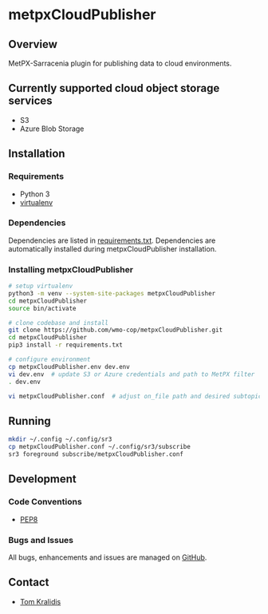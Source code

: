 # metpxCloudPublisher

## Overview

MetPX-Sarracenia plugin for publishing data to cloud environments.

## Currently supported cloud object storage services

- S3
- Azure Blob Storage

## Installation

### Requirements
- Python 3
- [virtualenv](https://virtualenv.pypa.io/)

### Dependencies
Dependencies are listed in [requirements.txt](requirements.txt). Dependencies
are automatically installed during metpxCloudPublisher installation.

### Installing metpxCloudPublisher

```bash
# setup virtualenv
python3 -m venv --system-site-packages metpxCloudPublisher
cd metpxCloudPublisher
source bin/activate

# clone codebase and install
git clone https://github.com/wmo-cop/metpxCloudPublisher.git
cd metpxCloudPublisher
pip3 install -r requirements.txt

# configure environment
cp metpxCloudPublisher.env dev.env
vi dev.env  # update S3 or Azure credentials and path to MetPX filter
. dev.env

vi metpxCloudPublisher.conf  # adjust on_file path and desired subtopics
```

## Running

```bash
mkdir ~/.config ~/.config/sr3
cp metpxCloudPublisher.conf ~/.config/sr3/subscribe
sr3 foreground subscribe/metpxCloudPublisher.conf

```

## Development

### Code Conventions

* [PEP8](https://www.python.org/dev/peps/pep-0008)

### Bugs and Issues

All bugs, enhancements and issues are managed on [GitHub](https://github.com/wmo-cop/metpxCloudPublisher/issues).

## Contact

* [Tom Kralidis](https://github.com/tomkralidis)
